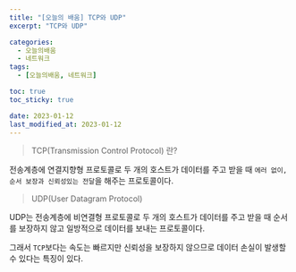 ```yaml
---
title: "[오늘의 배움] TCP와 UDP"
excerpt: "TCP와 UDP"

categories:
  - 오늘의배움
  - 네트워크
tags:
  - [오늘의배움, 네트워크]

toc: true
toc_sticky: true

date: 2023-01-12
last_modified_at: 2023-01-12
---
```


> TCP(Transmission Control Protocol) 란?

전송계층에 연결지향형 프로토콜로 두 개의 호스트가 데이터를 주고 받을 때 `에러 없이, 순서 보장과 신뢰성있는 전달`을 해주는 프로토콜이다.

> UDP(User Datagram Protocol)

UDP는 전송계층에 비연결형 프로토콜로 두 개의 호스트가 데이터를 주고 받을 때 순서를 보장하지 않고 일방적으로 데이터를 보내는 프로토콜이다.

그래서 `TCP`보다는 속도는 빠르지만 신뢰성을 보장하지 않으므로 데이터 손실이 발생할 수 있다는 특징이 있다.
